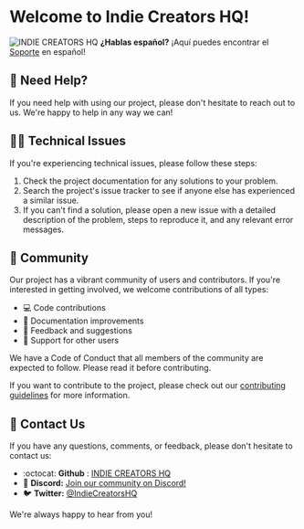 <!--
* SUPPORT.MD version 0.1.0
* If you make any modifications to this file, please update the Spanish version as well.
* Originally created by @Zyruks
* Contributors:
-->

# Welcome to Indie Creators HQ!

![INDIE CREATORS HQ](https://user-images.githubusercontent.com/10075532/227379966-f688681c-ea72-44e3-afb9-357b4c05178d.png)
**¿Hablas español?** ¡Aquí puedes encontrar el [Soporte](ES/SUPPORT_ES.md) en español!

## 🤔 Need Help?

If you need help with using our project, please don't hesitate to reach out to us. We're happy to help in any way we can!

## 👨‍💻 Technical Issues

If you're experiencing technical issues, please follow these steps:

1. Check the project documentation for any solutions to your problem.
2. Search the project's issue tracker to see if anyone else has experienced a similar issue.
3. If you can't find a solution, please open a new issue with a detailed description of the problem, steps to reproduce it, and any relevant error messages.

## 👥 Community

Our project has a vibrant community of users and contributors. If you're interested in getting involved, we welcome contributions of all types:

- 💻 Code contributions
- 📖 Documentation improvements
- 🌟 Feedback and suggestions
- 👏 Support for other users

We have a Code of Conduct that all members of the community are expected to follow. Please read it before contributing.

If you want to contribute to the project, please check out our [contributing guidelines](CONTRIBUTING.md) for more information.

## 💬 Contact Us

If you have any questions, comments, or feedback, please don't hesitate to contact us:

- :octocat: **Github** : [INDIE CREATORS HQ](https://github.com/Indie-Creator-Community)
- :100: **Discord:** [Join our community on Discord!](https://discord.gg/77guznJ8mZ)
- 🐦 **Twitter:** [@IndieCreatorsHQ](https://twitter.com/IndieCreatorsHQ)

We're always happy to hear from you!
